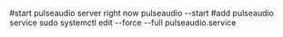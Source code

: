 #start pulseaudio server right now
pulseaudio --start 
#add pulseaudio service
sudo systemctl edit --force --full pulseaudio.service
